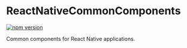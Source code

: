 # ReactNativeCommonComponents

[![npm version](https://badge.fury.io/js/react-native-basic-components.svg)](https://badge.fury.io/js/react-native-basic-components)

Common components for React Native applications.
